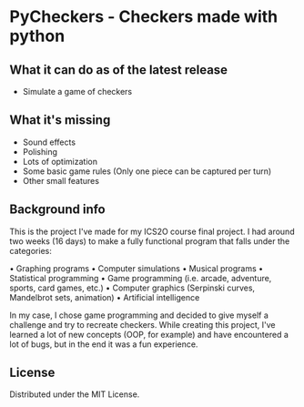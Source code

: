 # PyCheckers - Checkers made with python

## What it can do as of the latest release

- Simulate a game of checkers

## What it's missing

- Sound effects
- Polishing
- Lots of optimization
- Some basic game rules (Only one piece can be captured per turn)
- Other small features

## Background info

This is the project I've made for my ICS2O course final project. I had around two weeks (16 days) to make a fully functional program that falls under the categories:

• Graphing programs
• Computer simulations
• Musical programs
• Statistical programming
• Game programming (i.e. arcade,
adventure, sports, card games, etc.)
• Computer graphics (Serpinski curves,
Mandelbrot sets, animation)
• Artificial intelligence

In my case, I chose game programming and decided to give myself a challenge and try to recreate checkers. While creating this project, I've learned a lot of new concepts (OOP, for example) and have encountered a lot of bugs, but in the end it was a fun experience.

## License
Distributed under the MIT License.
